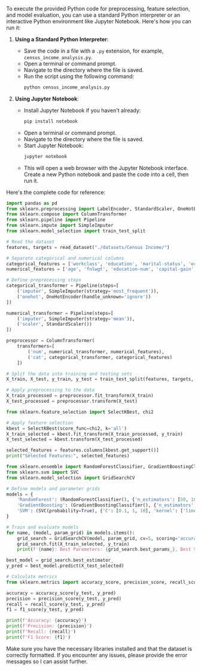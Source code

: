 To execute the provided Python code for preprocessing, feature selection, and model evaluation, you can use a standard Python interpreter or an interactive Python environment like Jupyter Notebook. Here's how you can run it:

1. **Using a Standard Python Interpreter**:
   - Save the code in a file with a `.py` extension, for example, `census_income_analysis.py`.
   - Open a terminal or command prompt.
   - Navigate to the directory where the file is saved.
   - Run the script using the following command:
     ```sh
     python census_income_analysis.py
     ```

2. **Using Jupyter Notebook**:
   - Install Jupyter Notebook if you haven't already:
     ```sh
     pip install notebook
     ```
   - Open a terminal or command prompt.
   - Navigate to the directory where the file is saved.
   - Start Jupyter Notebook:
     ```sh
     jupyter notebook
     ```
   - This will open a web browser with the Jupyter Notebook interface. Create a new Python notebook and paste the code into a cell, then run it.

Here's the complete code for reference:

```python
import pandas as pd
from sklearn.preprocessing import LabelEncoder, StandardScaler, OneHotEncoder
from sklearn.compose import ColumnTransformer
from sklearn.pipeline import Pipeline
from sklearn.impute import SimpleImputer
from sklearn.model_selection import train_test_split

# Read the dataset
features, targets = read_dataset("./datasets/Census Income/")

# Separate categorical and numerical columns
categorical_features = ['workclass', 'education', 'marital-status', 'occupation', 'relationship', 'race', 'sex', 'native-country']
numerical_features = ['age', 'fnlwgt', 'education-num', 'capital-gain', 'capital-loss', 'hours-per-week']

# Define preprocessing steps
categorical_transformer = Pipeline(steps=[
    ('imputer', SimpleImputer(strategy='most_frequent')),
    ('onehot', OneHotEncoder(handle_unknown='ignore'))
])

numerical_transformer = Pipeline(steps=[
    ('imputer', SimpleImputer(strategy='mean')),
    ('scaler', StandardScaler())
])

preprocessor = ColumnTransformer(
    transformers=[
        ('num', numerical_transformer, numerical_features),
        ('cat', categorical_transformer, categorical_features)
    ])

# Split the data into training and testing sets
X_train, X_test, y_train, y_test = train_test_split(features, targets, test_size=0.2, random_state=42)

# Apply preprocessing to the data
X_train_processed = preprocessor.fit_transform(X_train)
X_test_processed = preprocessor.transform(X_test)

from sklearn.feature_selection import SelectKBest, chi2

# Apply feature selection
kbest = SelectKBest(score_func=chi2, k='all')
X_train_selected = kbest.fit_transform(X_train_processed, y_train)
X_test_selected = kbest.transform(X_test_processed)

selected_features = features.columns[kbest.get_support()]
print("Selected Features:", selected_features)

from sklearn.ensemble import RandomForestClassifier, GradientBoostingClassifier
from sklearn.svm import SVC
from sklearn.model_selection import GridSearchCV

# Define models and parameter grids
models = {
    'RandomForest': (RandomForestClassifier(), {'n_estimators': [50, 100, 200], 'max_depth': [None, 10, 20]}),
    'GradientBoosting': (GradientBoostingClassifier(), {'n_estimators': [50, 100, 200], 'learning_rate': [0.01, 0.1, 0.2]}),
    'SVM': (SVC(probability=True), {'C': [0.1, 1, 10], 'kernel': ['linear', 'rbf']})
}

# Train and evaluate models
for name, (model, param_grid) in models.items():
    grid_search = GridSearchCV(model, param_grid, cv=5, scoring='accuracy')
    grid_search.fit(X_train_selected, y_train)
    print(f'{name}: Best Parameters: {grid_search.best_params_}, Best Score: {grid_search.best_score_}')

best_model = grid_search.best_estimator_
y_pred = best_model.predict(X_test_selected)

# Calculate metrics
from sklearn.metrics import accuracy_score, precision_score, recall_score, f1_score

accuracy = accuracy_score(y_test, y_pred)
precision = precision_score(y_test, y_pred)
recall = recall_score(y_test, y_pred)
f1 = f1_score(y_test, y_pred)

print(f'Accuracy: {accuracy}')
print(f'Precision: {precision}')
print(f'Recall: {recall}')
print(f'F1 Score: {f1}')
```

Make sure you have the necessary libraries installed and that the dataset is correctly formatted. If you encounter any issues, please provide the error messages so I can assist further.